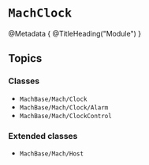 # ``MachClock``

@Metadata {
    @TitleHeading("Module")
}

## Topics

### Classes

- ``MachBase/Mach/Clock``
- ``MachBase/Mach/Clock/Alarm``
- ``MachBase/Mach/ClockControl``

### Extended classes
- ``MachBase/Mach/Host``